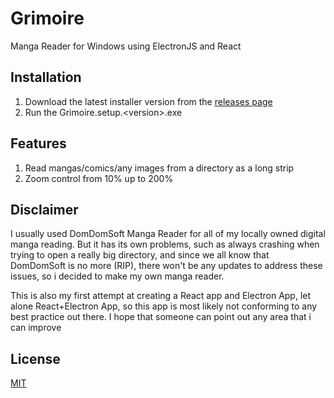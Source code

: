 # Grimoire
Manga Reader for Windows using ElectronJS and React

## Installation
1. Download the latest installer version from the [releases page](https://github.com/taribowo/grimoire/releases)
2. Run the Grimoire.setup.\<version\>.exe
  
## Features
1. Read mangas/comics/any images from a directory as a long strip
2. Zoom control from 10% up to 200%

## Disclaimer
I usually used DomDomSoft Manga Reader for all of my locally owned digital manga reading. But it has its own problems, such as always crashing when trying to open a really big directory, and since we all know that DomDomSoft is no more (RIP), there won't be any updates to address these issues, so i decided to make my own manga reader.

This is also my first attempt at creating a React app and Electron App, let alone React+Electron App, so this app is most likely not conforming to any best practice out there. I hope that someone can point out any area that i can improve

## License
[MIT](https://github.com/taribowo/grimoire/blob/master/LICENSE)
